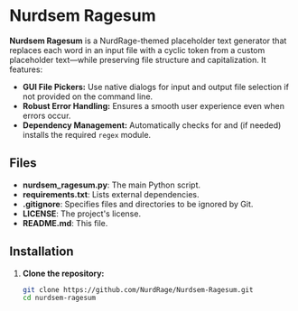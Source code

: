 # Nurdsem Ragesum

**Nurdsem Ragesum** is a NurdRage-themed placeholder text generator that replaces each word in an input file with a cyclic token from a custom placeholder text—while preserving file structure and capitalization. It features:

- **GUI File Pickers:** Use native dialogs for input and output file selection if not provided on the command line.
- **Robust Error Handling:** Ensures a smooth user experience even when errors occur.
- **Dependency Management:** Automatically checks for and (if needed) installs the required `regex` module.

## Files

- **nurdsem_ragesum.py**: The main Python script.
- **requirements.txt**: Lists external dependencies.
- **.gitignore**: Specifies files and directories to be ignored by Git.
- **LICENSE**: The project's license.
- **README.md**: This file.

## Installation

1. **Clone the repository:**

   ```bash
   git clone https://github.com/NurdRage/Nurdsem-Ragesum.git
   cd nurdsem-ragesum

